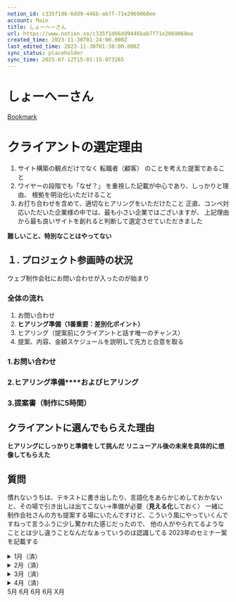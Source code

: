 ```yaml
---
notion_id: c335f1d6-6dd9-446b-ab7f-71e2069068ee
account: Main
title: しょーへーさん
url: https://www.notion.so/c335f1d66dd9446bab7f71e2069068ee
created_time: 2023-11-30T01:24:00.000Z
last_edited_time: 2023-11-30T01:38:00.000Z
sync_status: placeholder
sync_time: 2025-07-12T15:01:15.073265
---
```

# しょーへーさん

  [Bookmark](https://youtu.be/ux6eaBtMG7I?si=8B7s7eyJsTsr__-M)
  # クライアントの選定理由
  1. サイト構築の観点だけでなく 転職者（顧客） のことを考えた提案であること
  1. ワイヤーの段階でも「なぜ？」 を重視した記載が中心であり、しっかりと理由、 根拠を明治化いただけること
  1. お打ち合わせを含めて、適切なヒアリングをいただけたこと
  正直、コンペ対応いただいた企業様の中では、最も小さい企業ではございますが、
上記理由から最も良いサイトを創れると判断して選定させていただきました
  
  **難しいこと、特別なことはやってない**
  
  ## １. プロジェクト参画時の状況
   ウェブ制作会社にお問い合わせが入ったのが始まり
  ### 全体の流れ
  1. お問い合わせ
  1. **ヒアリング準備（1番重要：差別化ポイント）**
  1. ヒアリング（提案前にクライアントと話す唯一のチャンス）
  1. 提案、内容、金額スケジュールを説明して先方と合意を取る
  ### 1.お問い合わせ
  ### **2.ヒアリング準備****およびヒアリング**
  ### 3.提案書（制作に5時間）
  ## クライアントに選んでもらえた理由
  **ヒアリングにしっかりと準備をして挑んだ**
  **リニューアル後の未来を具体的に想像してもらえた**
  ## 質問
  慣れないうちは、テキストに書き出したり、言語化をあらかじめしておかないと、その場で引き出しは出てこない→準備が必要（**見える化**しておく）
  一緒に制作会社さんの方も提案する場にいたんですけど、こういう風にやっていくんですねって言うふうに少し驚かれた感じだったので、 他の人がやられてるようなこととは少し違うことなんだなぁっていうのは認識してる
  2023年のセミナー案を記載する
  <details>
  <summary>1月（済）</summary>
  </details>
  <details>
  <summary>2月（済）</summary>
  </details>
  <details>
  <summary>3月（済）</summary>
  </details>
  <details>
  <summary>4月（済）</summary>
  </details>
  5月
  6月
  6月
  6月
  X月